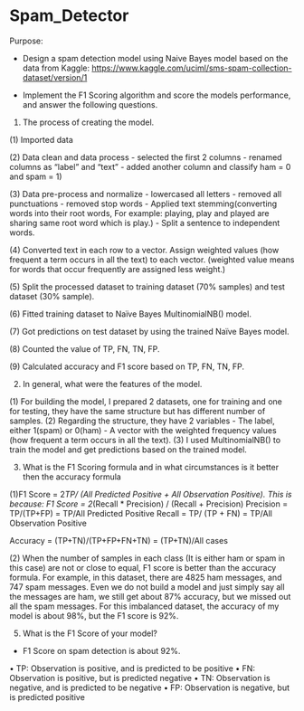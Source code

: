 # Spam_Detector

Purpose:
- Design a spam detection model using Naive Bayes model based on the data from Kaggle: 
https://www.kaggle.com/uciml/sms-spam-collection-dataset/version/1

- Implement the F1 Scoring algorithm and score the models performance, and answer the following questions.


1.	The process of creating the model.
 
(1) Imported data

(2) Data clean and data process 
	- selected the first 2 columns
	- renamed columns as “label” and “text”
	- added another column and classify ham = 0 and spam = 1)

(3) Data pre-process and normalize 
	- lowercased all letters
	- removed all punctuations
	- removed stop words
	- Applied text stemming(converting words into their root words, For example: playing, play and played are sharing same root word which is play.)
	- Split a sentence to independent words.

(4) Converted text in each row to a vector. Assign weighted values (how frequent a term occurs in all the text) to each vector. (weighted value means for words that occur frequently are assigned less weight.)

(5) Split the processed dataset to training dataset (70% samples) and test dataset (30% sample).

(6) Fitted training dataset to Naïve Bayes MultinomialNB() model.

(7) Got predictions on test dataset by using the trained Naïve Bayes model.

(8) Counted the value of TP, FN, TN, FP. 

(9) Calculated accuracy and F1 score based on TP, FN, TN, FP.


2.	In general, what were the features of the model.

(1) For building the model, I prepared 2 datasets, one for training and one for testing, they have the same structure but has different number of samples. 
(2) Regarding the structure, they have 2 variables
	- The label, either 1(spam) or 0(ham)
	- A vector with the weighted frequency values (how frequent a term occurs in all the text). 
(3) I used MultinomialNB() to train the model and get predictions based on the trained model.

3.	What is the F1 Scoring formula and in what circumstances is it better then the accuracy formula

(1)F1 Score = 2*TP/ (All Predicted Positive + All Observation Positive). 
This is because:
F1 Score = 2*(Recall * Precision) / (Recall + Precision)
Precision = TP/(TP+FP) = TP/All Predicted Positive
Recall = TP/ (TP + FN) = TP/All Observation Positive

Accuracy = (TP+TN)/(TP+FP+FN+TN) = (TP+TN)/All cases


(2) When the number of samples in each class (It is either ham or spam in this case) are not or close to equal,
F1 score is better than the accuracy formula. For example, in this dataset, there are 4825 ham messages, 
and 747 spam messages. Even we do not build a model and just simply say all the messages are ham, 
we still get about 87% accuracy, but we missed out all the spam messages.  For this imbalanced dataset, 
the accuracy of my model is about 98%, but the F1 score is 92%.  

5.	What is the F1 Score of your model?
- F1 Score on spam detection is about 92%.  


•	TP: Observation is positive, and is predicted to be positive
•	FN: Observation is positive, but is predicted negative
•	TN: Observation is negative, and is predicted to be negative
•	FP: Observation is negative, but is predicted positive
